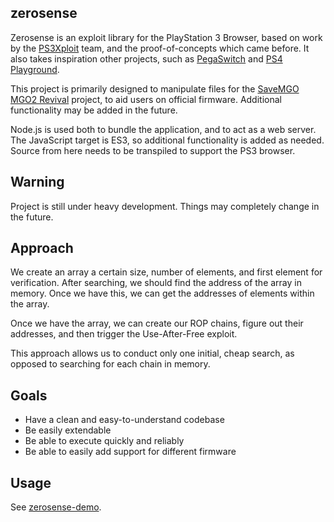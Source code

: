 ## zerosense

Zerosense is an exploit library for the PlayStation 3 Browser, based on work by the [PS3Xploit](https://github.com/PS3Xploit) team, and the proof-of-concepts which came before. It also takes inspiration other projects, such as [PegaSwitch](https://github.com/reswitched/pegaswitch) and [PS4 Playground](https://github.com/CTurt/PS4-playground).

This project is primarily designed to manipulate files for the [SaveMGO MGO2 Revival](https://savemgo.com/) project, to aid users on official firmware. Additional functionality may be added in the future.

Node.js is used both to bundle the application, and to act as a web server. The JavaScript target is ES3, so additional functionality is added as needed. Source from here needs to be transpiled to support the PS3 browser.


## Warning

Project is still under heavy development. Things may completely change in the future.


## Approach

We create an array a certain size, number of elements, and first element for verification. After searching, we should find the address of the array in memory. Once we have this, we can get the addresses of elements within the array.

Once we have the array, we can create our ROP chains, figure out their addresses, and then trigger the Use-After-Free exploit.

This approach allows us to conduct only one initial, cheap search, as opposed to searching for each chain in memory.


## Goals

* Have a clean and easy-to-understand codebase
* Be easily extendable
* Be able to execute quickly and reliably
* Be able to easily add support for different firmware


## Usage

See [zerosense-demo](https://github.com/GHzGangster/zerosense-demo).